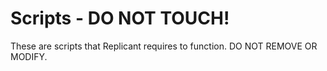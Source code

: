 # Scripts - DO NOT TOUCH!


These are scripts that Replicant requires to function. DO NOT REMOVE OR MODIFY.
